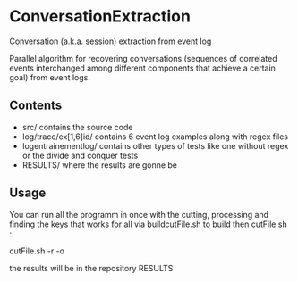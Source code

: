 # ConversationExtraction
Conversation (a.k.a. session) extraction from event log

Parallel algorithm for recovering conversations (sequences of correlated events interchanged among different components that achieve a certain goal) from event logs.
## Contents
* src/ contains the source code
* log/trace/ex[1,6]id/ contains 6 event log examples along with regex files
* logentrainementlog/ contains other types of tests like one without regex or the divide and conquer tests
* RESULTS/ where the results are gonne be

## Usage
You can run all the programm in once with the cutting, processing and finding the keys that works for all via buildcutFile.sh to build then cutFile.sh :

  cutFile.sh <insert the path to the file> <number of cut you want> <How much lines in each cut> -r <regex> -o <output>

the results will be in the repository RESULTS


